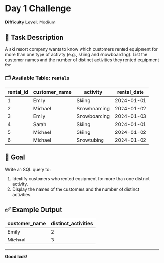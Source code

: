 # Day 1 Challenge

**Difficulty Level:** Medium

## 📝 Task Description

A ski resort company wants to know which customers rented equipment for more than one type of activity (e.g., skiing and snowboarding). List the customer names and the number of distinct activities they rented equipment for.

### 🗂 Available Table: `rentals`

| rental_id | customer_name | activity       | rental_date |
|-----------|---------------|----------------|-------------|
| 1         | Emily         | Skiing         | 2024-01-01  |
| 2         | Michael       | Snowboarding   | 2024-01-02  |
| 3         | Emily         | Snowboarding   | 2024-01-03  |
| 4         | Sarah         | Skiing         | 2024-01-01  |
| 5         | Michael       | Skiing         | 2024-01-02  |
| 6         | Michael       | Snowtubing     | 2024-01-02  |

## 🎯 Goal

Write an SQL query to:

1. Identify customers who rented equipment for more than one distinct activity.
2. Display the names of the customers and the number of distinct activities.

## ✅ Example Output

| customer_name | distinct_activities |
|---------------|----------------------|
| Emily         | 2                    |
| Michael       | 3                    |

---

**Good luck!**

